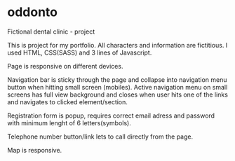 # oddonto
Fictional dental clinic - project


This is project for my portfolio. All characters and information are fictitious. 
I used HTML, CSS(SASS) and 3 lines of Javascript. 

Page is responsive on different devices.

Navigation bar is sticky through the page and collapse into navigation menu button when hitting small screen (mobiles). 
Active navigation menu on small screens has full view background and closes when user hits one of the links and navigates to clicked element/section.

Registration form is popup, requires correct email adress and password with minimum lenght of 6 letters(symbols).

Telephone number button/link lets to call directly from the page. 

Map is responsive. 
